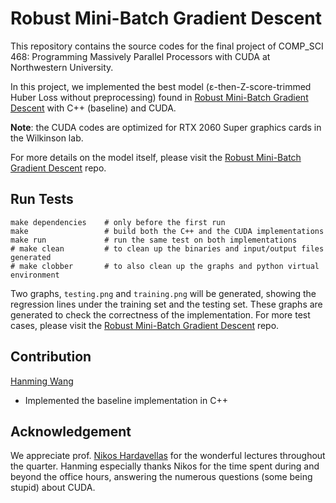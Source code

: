 # Robust Mini-Batch Gradient Descent

This repository contains the source codes for the final project of COMP_SCI 468: Programming Massively Parallel Processors with CUDA at Northwestern University.

In this project, we implemented the best model (ε-then-Z-score-trimmed Huber Loss without preprocessing) found in [Robust Mini-Batch Gradient Descent](https://github.com/WHMHammer/robust-mini-batch-gradient-descent) with C++ (baseline) and CUDA.

**Note**: the CUDA codes are optimized for RTX 2060 Super graphics cards in the Wilkinson lab.

For more details on the model itself, please visit the [Robust Mini-Batch Gradient Descent](https://github.com/WHMHammer/robust-mini-batch-gradient-descent) repo.

## Run Tests

```
make dependencies    # only before the first run
make                 # build both the C++ and the CUDA implementations
make run             # run the same test on both implementations
# make clean         # to clean up the binaries and input/output files generated
# make clobber       # to also clean up the graphs and python virtual environment
```

Two graphs, `testing.png` and `training.png` will be generated, showing the regression lines under the training set and the testing set. These graphs are generated to check the correctness of the implementation. For more test cases, please visit the [Robust Mini-Batch Gradient Descent](https://github.com/WHMHammer/robust-mini-batch-gradient-descent) repo.

## Contribution

[Hanming Wang](https://github.com/WHMHammer)

- Implemented the baseline implementation in C++

## Acknowledgement

We appreciate prof. [Nikos Hardavellas](https://users.cs.northwestern.edu/~hardav/) for the wonderful lectures throughout the quarter. Hanming especially thanks Nikos for the time spent during and beyond the office hours, answering the numerous questions (some being stupid) about CUDA.
